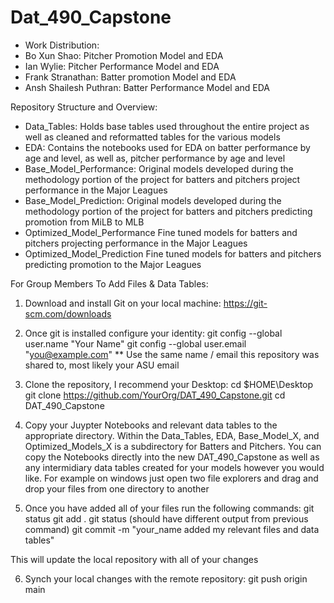 # Dat_490_Capstone

- Work Distribution:
- Bo Xun Shao: Pitcher Promotion Model and EDA
- Ian Wylie: Pitcher Performance Model and EDA
- Frank Stranathan: Batter promotion Model and EDA
- Ansh Shailesh Puthran: Batter Performance Model and EDA

Repository Structure and Overview:
- Data_Tables:
Holds base tables used throughout the entire project as well as cleaned and reformatted tables for the various models
- EDA:
Contains the notebooks used for EDA on batter performance by age and level, as well as, pitcher performance by age and level
- Base_Model_Performance:
Original models developed during the methodology portion of the project for batters and pitchers project performance in the Major Leagues
- Base_Model_Prediction:
Original models developed during the methodology portion of the project for batters and pitchers predicting promotion from MiLB to MLB
- Optimized_Model_Performance
Fine tuned models for batters and pitchers projecting performance in the Major Leagues
- Optimized_Model_Prediction
Fine tuned models for batters and pitchers predicting promotion to the Major Leagues

For Group Members To Add Files & Data Tables:
1. Download and install Git on your local machine: https://git-scm.com/downloads

2. Once git is installed configure your identity:
git config --global user.name "Your Name"
git config --global user.email "you@example.com"
** Use the same name / email this repository was shared to, most likely your ASU email

3. Clone the repository, I recommend your Desktop:
cd $HOME\Desktop
git clone https://github.com/YourOrg/DAT_490_Capstone.git
cd DAT_490_Capstone

4. Copy your Juypter Notebooks and relevant data tables to the appropriate directory. Within the Data_Tables, EDA, Base_Model_X, and Optimized_Models_X is a subdirectory for Batters and Pitchers. You can copy the Notebooks directly into the new DAT_490_Capstone as well as any intermidiary data tables created for your models however you would like. For example on windows just open two file explorers and drag and drop your files from one directory to another

5. Once you have added all of your files run the following commands:
git status
git add .
git status (should have different output from previous command)
git commit -m "your_name added my relevant files and data tables"

This will update the local repository with all of your changes

6. Synch your local changes with the remote repository:
git push origin main


